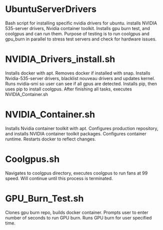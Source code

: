 # UbuntuServerDrivers
Bash script for installing specific nvidia drivers for ubuntu. installs NVIDIA 535-server drivers, Nvidia container toolkit.
Installs gpu burn test, and coolgpus and can run them.
Purpose of testing is to run coolgpus and gpu_burn in parallel to stress test servers and check for hardware issues.



# NVIDIA_Drivers_install.sh

Installs docker with apt. Removes docker if installed with snap. Installs Nvidia-535-server
drivers, blacklist nouveau drivers and updates kernel. Runs nvidia-smi so user can see if all gpus are detected. Installs pip, then uses pip to install coolgpus. After finishing all tasks, executes NVIDIA_Container.sh

# NVIDIA_Container.sh
Installs Nvidia container toolkit with apt. Configures production repository, and installs NVIDIA container toolkit packages. Configures container runtime. Restarts docker to reflect changes.

# Coolgpus.sh
Navigates to coolgpus directory, executes coolgpus to run fans at 99 speed. Will continue until this process is terminated.

# GPU_Burn_Test.sh
Clones gpu burn repo, builds docker container. Prompts user to enter number of seconds to run GPU burn. Runs GPU burn for user specified time. 

